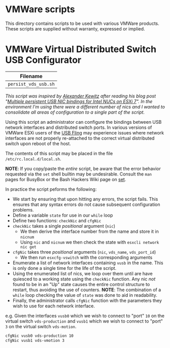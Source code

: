 # VMWare scripts

This directory contains scripts to be used with various VMWare products.  These
scripts are supplied without warranty, expressed or implied.


# VMWare Virtual Distributed Switch USB Configurator

| Filename |
| ---- | 
| `persist_vds_usb.sh` |

_This script was inspired by [Alexander Kewitz][ak-twitter] after reading his
blog post "[Multiple persistent USB NIC bindings for Intel NUCs on ESXi
7][ak-blog]".  In the environment I'm using there were a different number of
nics and I wanted to consolidate all areas of configuration to a single part of
the script._

Using this script an administrator can configure the bindings between USB
network interfaces and distributed switch ports.  In various versions of VMWare
ESXi users of the [USB Fling] may experience issues where network interfaces are
not properly re-attached to the correct virtual distributed switch upon reboot
of the host.

The contents of this script may be placed in the file
`/etc/rc.local.d/local.sh`.

**NOTE**: If you copy/paste the _entire_ script, be aware that the error
behavior requested via the `set` shell builtin may be undesirable.  Consult the
`man` pages for BusyBox or the Bash Hackers Wiki page on [set].

In practice the script peforms the following:
- We start by ensuring that upon hitting any errors, the script fails.  This
ensures that any syntax errors do not cause subsequent configuration problems.
- Define a variable `state` for use in our `while` loop
- Define two functions: `checkNic` and `cfgNic`
 - `checkNic` takes a single _positional_ argument (`nic`)
   - We then derive the interface number from the name and store it in `nicnum`
   - Using `nic` and `nicnum` we then check the state with `esxcli network nic
     get`
 - `cfgNic` takes three _positional_ arguments (`nic`, `vds_name`,
   `vds_port_id`)
   - We then run `esxcfg-vswitch` with the corresponding arguments
- Enumerate a list of network interfaces containing `vusb` in the name. This
  is only done a single time for the life of the script. 
- Using the enumerated list of nics, we loop over them until are have quiesced
  to a working state using the `checkNic` function.  Any nic _not_ found to be
  in an "Up" state causes the entire control structure to restart, thus avoiding
  the use of counters.  **NOTE**: The combination of a `while` loop checking the
  value of `state` was done to aid in readability.
- Finally, the administrator calls `cfgNic` function with the parameters they
  wish to use for each network interface.

e.g. Given the interfaces `vusb0` which we wish to connect to "port" `10` on the
virtual switch `vds-production` and `vusb1` which we wish to connect to "port"
`3` on the virtual switch `vds-motion`.

```bash
cfgNic vusb0 vds-production 10
cfgNic vusb1 vds-vmotion 3
```
[ak-twitter]: https://twitter.com/KewitzAlexander
[ak-blog]: https://hybrid-cloud.blog/multiple-persistent-usb-nic-bindings-for-intel-nucs-on-esxi-7/
[USB Fling]: https://flings.vmware.com/usb-network-native-driver-for-esxi
[set]: https://wiki.bash-hackers.org/commands/builtin/set
<!--
vim: ts=2 sw=2 tw=80 expandtab
-->
